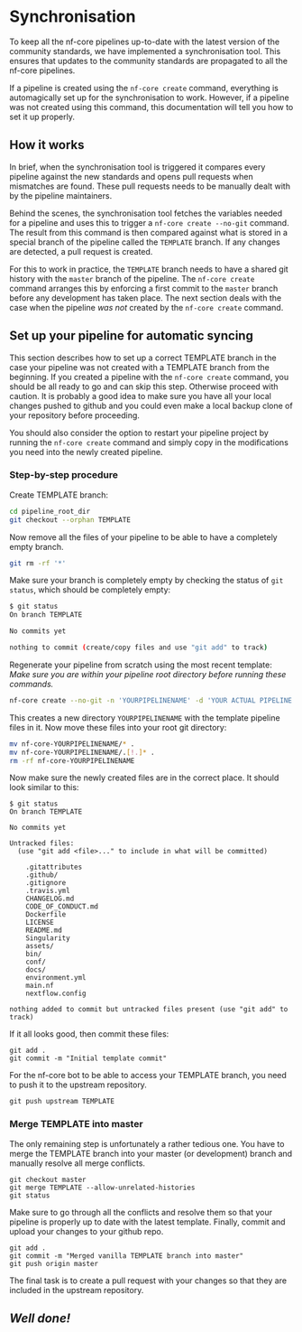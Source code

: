 
# Synchronisation
To keep all the nf-core pipelines up-to-date with the latest version of the community standards, we have implemented a synchronisation tool.
This ensures that updates to the community standards are propagated to all the nf-core pipelines.

If a pipeline is created using the `nf-core create` command, everything is automagically set up for the synchronisation to work.
However, if a pipeline was not created using this command, this documentation will tell you how to set it up properly.

## How it works
In brief, when the synchronisation tool is triggered it compares every pipeline against the new standards and opens pull requests when mismatches are found.
These pull requests needs to be manually dealt with by the pipeline maintainers.

Behind the scenes, the synchronisation tool fetches the variables needed for a pipeline and uses this to trigger a <nobr>`nf-core create --no-git`</nobr> command.
The result from this command is then compared against what is stored in a special branch of the pipeline called the `TEMPLATE` branch.
If any changes are detected, a pull request is created.

For this to work in practice, the `TEMPLATE` branch needs to have a shared git history with the `master` branch of the pipeline.
The <nobr>`nf-core create`</nobr> command arranges this by enforcing a first commit to the `master` branch before any development has taken place.
The next section deals with the case when the pipeline *was not* created by the `nf-core create` command.

## <a name="setup"></a> Set up your pipeline for automatic syncing
This section describes how to set up a correct TEMPLATE branch in the case your pipeline was not created with a TEMPLATE branch from the beginning. If you created a pipeline with the `nf-core create` command, you should be all ready to go and can skip this step. Otherwise proceed with caution. It is probably a good idea to make sure you have all your local changes pushed to github and you could even make a local backup clone of your repository before proceeding.

You should also consider the option to restart your pipeline project by running the `nf-core create` command and simply copy in the modifications you need into the newly created pipeline.

### Step-by-step procedure
Create TEMPLATE branch:
```bash
cd pipeline_root_dir
git checkout --orphan TEMPLATE
```

Now remove all the files of your pipeline to be able to have a completely empty branch.
```bash
git rm -rf '*'
```
Make sure your branch is completely empty by checking the status of `git status`, which should be completely empty:
```bash
$ git status
On branch TEMPLATE

No commits yet

nothing to commit (create/copy files and use "git add" to track)
```

Regenerate your pipeline from scratch using the most recent template:
*Make sure you are within your pipeline root directory before running these commands.*
```bash
nf-core create --no-git -n 'YOURPIPELINENAME' -d 'YOUR ACTUAL PIPELINE DESCRIPTION'
```

This creates a new directory `YOURPIPELINENAME` with the template pipeline files in it.
Now move these files into your root git directory:
```bash
mv nf-core-YOURPIPELINENAME/* .
mv nf-core-YOURPIPELINENAME/.[!.]* .
rm -rf nf-core-YOURPIPELINENAME
```
Now make sure the newly created files are in the correct place. It should look similar to this:
```
$ git status
On branch TEMPLATE

No commits yet

Untracked files:
  (use "git add <file>..." to include in what will be committed)

	.gitattributes
	.github/
	.gitignore
	.travis.yml
	CHANGELOG.md
	CODE_OF_CONDUCT.md
	Dockerfile
	LICENSE
	README.md
	Singularity
	assets/
	bin/
	conf/
	docs/
	environment.yml
	main.nf
	nextflow.config

nothing added to commit but untracked files present (use "git add" to track)
```
If it all looks good, then commit these files:
```
git add .
git commit -m "Initial template commit"
```
For the nf-core bot to be able to access your TEMPLATE branch, you need to push it to the upstream repository.
```
git push upstream TEMPLATE
```

### Merge TEMPLATE into master
The only remaining step is unfortunately a rather tedious one.
You have to merge the TEMPLATE branch into your master (or development) branch and manually resolve all merge conflicts.
```
git checkout master
git merge TEMPLATE --allow-unrelated-histories
git status
```
Make sure to go through all the conflicts and resolve them so that your pipeline is properly up to date with the latest template.
Finally, commit and upload your changes to your github repo.
```
git add .
git commit -m "Merged vanilla TEMPLATE branch into master"
git push origin master
```
The final task is to create a pull request with your changes so that they are included in the upstream repository.

## *Well done!*
